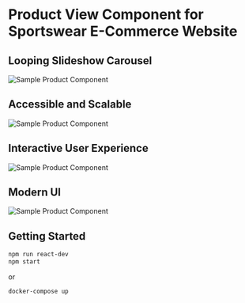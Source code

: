 # Product View Component for Sportswear E-Commerce Website

## Looping Slideshow Carousel
![Sample Product Component](/db/data/main.gif)

## Accessible and Scalable
![Sample Product Component](/db/data/responsive.gif)

## Interactive User Experience
![Sample Product Component](/db/data/order.gif)

## Modern UI
![Sample Product Component](/db/data/magnifying.gif)

## Getting Started
```sh
npm run react-dev
npm start
```
or 
```sh
docker-compose up
```

